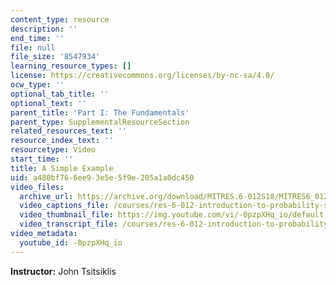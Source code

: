 ```yaml
---
content_type: resource
description: ''
end_time: ''
file: null
file_size: '8547934'
learning_resource_types: []
license: https://creativecommons.org/licenses/by-nc-sa/4.0/
ocw_type: ''
optional_tab_title: ''
optional_text: ''
parent_title: 'Part I: The Fundamentals'
parent_type: SupplementalResourceSection
related_resources_text: ''
resource_index_text: ''
resourcetype: Video
start_time: ''
title: A Simple Example
uid: a480bf76-6ee9-3e5e-5f9e-205a1a0dc450
video_files:
  archive_url: https://archive.org/download/MITRES.6-012S18/MITRES6_012S18_L13-08_300k.mp4
  video_captions_file: /courses/res-6-012-introduction-to-probability-spring-2018/b2f21a95afd453489eb4080e5c7474f7_-0pzpXHq_io.vtt
  video_thumbnail_file: https://img.youtube.com/vi/-0pzpXHq_io/default.jpg
  video_transcript_file: /courses/res-6-012-introduction-to-probability-spring-2018/3bfb25aec8b83dc734c9a24e2b351080_-0pzpXHq_io.pdf
video_metadata:
  youtube_id: -0pzpXHq_io
---
```


**Instructor:** John Tsitsiklis

